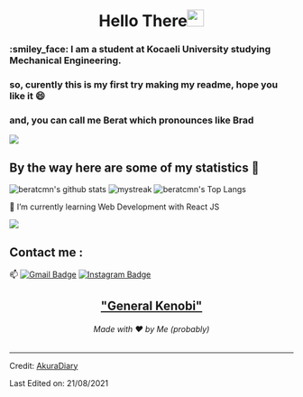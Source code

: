 <h1 align="center">Hello There<img src="https://github.com/souvikguria98/souvikguria98/blob/master/Hi.gif" width="30"> </h1>

### :smiley_face: I am a student at Kocaeli University studying Mechanical Engineering.

### so, curently this is my first try making my readme, hope you like it 😄

### and, you can call me Berat which pronounces like Brad

<a href="https://www.youtube.com/watch?v=dQw4w9WgXcQ"><img src="https://user-images.githubusercontent.com/73097560/115834477-dbab4500-a447-11eb-908a-139a6edaec5c.gif"></a>

## By the way here are some of my statistics 🚀

![beratcmn's github stats](https://github-readme-stats.vercel.app/api?username=beratcmn&show_icons=true&theme=tokyonight)
<img src="https://github-readme-streak-stats.herokuapp.com/?user=beratcmn&theme=tokyonight" alt="mystreak"/>
![beratcmn's Top Langs](https://github-readme-stats.vercel.app/api/top-langs/?username=beratcmn&theme=tokyonight&layout=compact)

🌱 I’m currently learning Web Development with React JS

<a href="https://www.youtube.com/watch?v=dQw4w9WgXcQ"><img src="https://user-images.githubusercontent.com/73097560/115834477-dbab4500-a447-11eb-908a-139a6edaec5c.gif"></a>

## Contact me :

📫 [![Gmail Badge](https://img.shields.io/badge/-beratcmn@gmail.com-red?style=flat-roundedrectangle&logo=Gmail&logoColor=white&link=mailto:beratcmn@hotmail.com)](beratcmn@hotmail.com)
[![Instagram Badge](https://img.shields.io/badge/-berat.cmn-E4405F?style=flat-roundedrectangle&logo=instagram&logoColor=white&link=https://www.instagram.com/berat.cmn/)](https://www.instagram.com/berat.cmn/)

<h2 align="center"><a href="https://youtu.be/frszEJb0aOo?t=4">"General Kenobi"</a></h2>
<h6 align="center">Made with ❤️ by Me (probably)</h6>

---

Credit: [AkuraDiary](https://github.com/AkuraDiary)

Last Edited on: 21/08/2021

<!--
**beratcmn/beratcmn** is a ✨ _special_ ✨ repository because its `README.md` (this file) appears on your GitHub profile.

Here are some ideas to get you started:

- 🔭 I’m currently working on ...
- 🌱 I’m currently learning ...
- 👯 I’m looking to collaborate on ...
- 🤔 I’m looking for help with ...
- 💬 Ask me about ...
- 📫 How to reach me: ...
- 😄 Pronouns: ...
- ⚡ Fun fact: ...
-->
